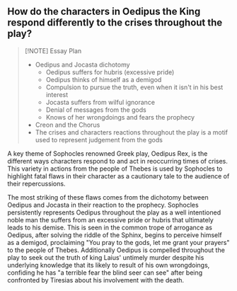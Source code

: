 ## How do the characters in Oedipus the King respond differently to the crises throughout the play?

> [!NOTE] Essay Plan
> - Oedipus and Jocasta dichotomy
> 	- Oedipus suffers for hubris (excessive pride)
> 	- Oedipus thinks of himself as a demigod
> 	- Compulsion to pursue the truth, even when it isn't in his best interest
> 	- Jocasta suffers from wilful ignorance
> 	- Denial of messages from the gods
> 	- Knows of her wrongdoings and fears the prophecy
> - Creon and the Chorus
> - The crises and characters reactions throughout the play is a motif used to represent judgement from the gods

A key theme of Sophocles renowned Greek play, Oedipus Rex, is the different ways characters respond to and act in reoccurring times of crises. This variety in actions from the people of Thebes is used by Sophocles to highlight fatal flaws in their character as a cautionary tale to the audience of their repercussions.

The most striking of these flaws comes from the dichotomy between Oedipus and Jocasta in their reaction to the prophecy. Sophocles persistently represents Oedipus throughout the play as a well intentioned noble man the suffers from an excessive pride or hubris that ultimately leads to his demise. This is seen in the common trope of arrogance as Oedipus, after solving the riddle of the Sphinx, begins to perceive himself as a demigod, proclaiming "You pray to the gods, let me grant your prayers" to the people of Thebes. Additionally Oedipus is compelled throughout the play to seek out the truth of king Laius' untimely murder despite his underlying knowledge that its likely to result of his own wrongdoings, confiding he has "a terrible fear the blind seer can see" after being confronted by Tiresias about his involvement with the death.
